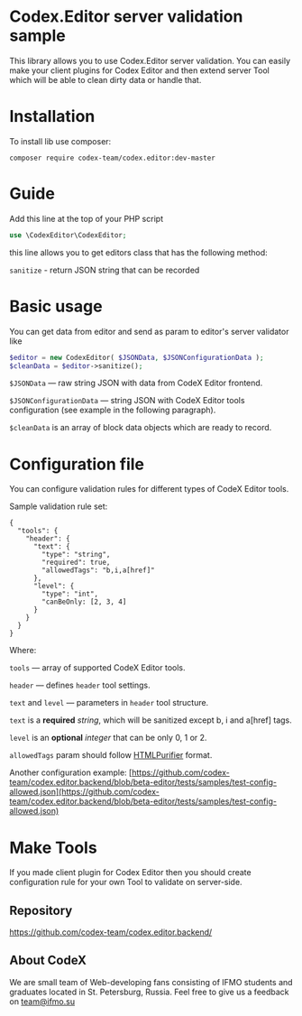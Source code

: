 # Codex.Editor server validation sample

This library allows you to use Codex.Editor server validation. 
You can easily make your client plugins for Codex Editor and then 
extend server Tool which will be able to clean dirty data or handle that.

# Installation

To install lib use composer:
```
composer require codex-team/codex.editor:dev-master
```

# Guide 

Add this line at the top of your PHP script

```php
use \CodexEditor\CodexEditor;
```

this line allows you to get editors class that has the following method:

`sanitize` - return JSON string that can be recorded

# Basic usage

You can get data from editor and send as param to editor's server validator like

```php
$editor = new CodexEditor( $JSONData, $JSONConfigurationData );
$cleanData = $editor->sanitize();
```

`$JSONData` — raw string JSON with data from CodeX Editor frontend.

`$JSONConfigurationData` — string JSON with CodeX Editor tools configuration (see example in the following paragraph).

`$cleanData` is an array of block data objects which are ready to record. 

# Configuration file

You can configure validation rules for different types of CodeX Editor tools.

Sample validation rule set:

```$json
{
  "tools": {
    "header": {
      "text": {
        "type": "string",
        "required": true,
        "allowedTags": "b,i,a[href]"
      },
      "level": {
        "type": "int",
        "canBeOnly: [2, 3, 4]
      }
    }
  }
}
```

Where:

`tools` — array of supported CodeX Editor tools.

`header` — defines `header` tool settings.

`text` and `level` — parameters in `header` tool structure.
 
`text` is a **required** *string*, which will be sanitized except b, i and a[href] tags.  

`level` is an **optional** *integer* that can be only 0, 1 or 2.

`allowedTags` param should follow [HTMLPurifier](https://github.com/ezyang/htmlpurifier]) format.

Another configuration example: [https://github.com/codex-team/codex.editor.backend/blob/beta-editor/tests/samples/test-config-allowed.json](https://github.com/codex-team/codex.editor.backend/blob/beta-editor/tests/samples/test-config-allowed.json)

# Make Tools

If you made client plugin for Codex Editor then you should create configuration rule for your own Tool to validate on server-side.

## Repository 
<a href="https://github.com/codex-team/codex.editor.backend/">https://github.com/codex-team/codex.editor.backend/</a>


## About CodeX
We are small team of Web-developing fans consisting of IFMO students and graduates located in St. Petersburg, Russia. 
Feel free to give us a feedback on <a href="mailto::team@ifmo.su">team@ifmo.su</a>
